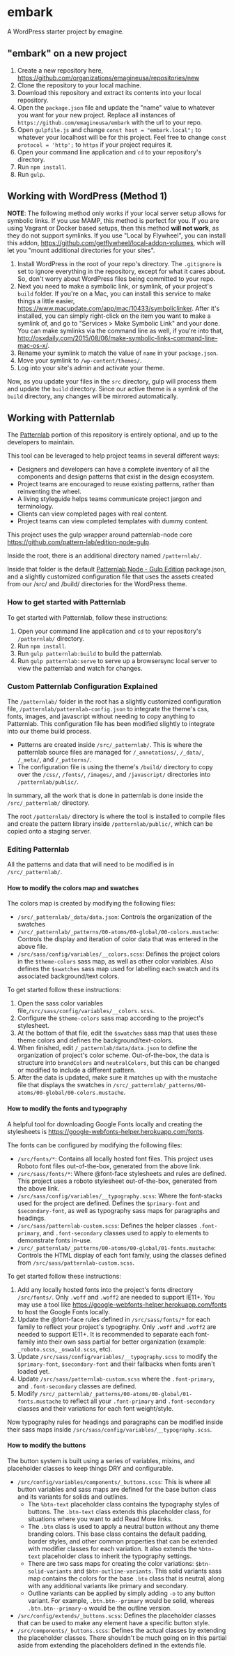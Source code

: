 # embark
A WordPress starter project by emagine.

## "embark" on a new project
1. Create a new repository here, https://github.com/organizations/emagineusa/repositories/new
2. Clone the repository to your local machine.
3. Download this repository and extract its contents into your local repository.
4. Open the `package.json` file and update the "name" value to whatever you want for your new project. Replace all instances of `https://github.com/emagineusa/embark` with the url to your repo.
5. Open `gulpfile.js` and change `const host = "embark.local";` to whatever your localhost will be for this project. Feel free to change `const protocol = 'http';` to `https` if your project requires it.
6. Open your command line application and `cd` to your repository's directory.
7. Run `npm install`.
8. Run `gulp`.

## Working with WordPress (Method 1)
**NOTE**: The following method only works if your local server setup allows for symbolic links. If you use MAMP, this method is perfect for you. If you are using Vagrant or Docker based setups, then this method **will not work**, as they do not support symlinks. If you use "Local by Flywheel", you can install this addon, https://github.com/getflywheel/local-addon-volumes, which will let you "mount additional directories for your sites".

1. Install WordPress in the root of your repo's directory. The `.gitignore` is set to ignore everything in the repository, except for what it cares about. So, don't worry about WordPress files being committed to your repo.
2. Next you need to make a symbolic link, or symlink, of your project's `build` folder. If you're on a Mac, you can install this service to make things a little easier, https://www.macupdate.com/app/mac/10433/symboliclinker. After it's installed, you can simply right-click on the item you want to make a symlink of, and go to "Services > Make Symbolic Link" and your done. You can make symlinks via the command line as well, if you're into that, http://osxdaily.com/2015/08/06/make-symbolic-links-command-line-mac-os-x/.
3. Rename your symlink to match the value of `name` in your `package.json`.
4. Move your symlink to `/wp-content/themes/`.
5. Log into your site's admin and activate your theme.

Now, as you update your files in the `src` directory, gulp will process them and update the `build` directory. Since our active theme is a symlink of the `build` directory, any changes will be mirrored automatically.

## Working with Patternlab
The [Patternlab](http://patternlab.io/) portion of this repository is entirely optional, and up to the developers to maintain. 

This tool can be leveraged to help project teams in several different ways:

* Designers and developers can have a complete inventory of all the components and design patterns that exist in the design ecosystem. 
* Project teams are encouraged to reuse existing patterns, rather than reinventing the wheel.
* A living styleguide helps teams communicate project jargon and terminology.
* Clients can view completed pages with real content. 
* Project teams can view completed templates with dummy content. 

This project uses the gulp wrapper around patternlab-node core https://github.com/pattern-lab/edition-node-gulp.

Inside the root, there is an additional directory named `/patternlab/`. 

Inside that folder is the default [Patternlab Node - Gulp Edition](https://github.com/pattern-lab/edition-node-gulp) package.json, and a slightly customized configuration file that uses the assets created from our /src/ and /build/ directories for the WordPress theme. 

### How to get started with Patternlab

To get started with Patternlab, follow these instructions:

1. Open your command line application and `cd` to your repository's `/patternlab/` directory.
1. Run `npm install`.
1. Run `gulp patternlab:build` to build the patternlab. 
1. Run `gulp patternlab:serve` to serve up a browsersync local server to view the patternlab and watch for changes. 

### Custom Patternlab Configuration Explained
The `/patternlab/` folder in the root has a slightly customized configuration file, `/patternlab/patternlab-config.json` to integrate the theme's css, fonts, images, and javascript without needing to copy anything to Patternlab. This configuration file has been modified slightly to integrate into our theme build process. 

* Patterns are created inside `/src/_patternlab/`. This is where the patternlab source files are managed for `/_annotations/`, `/_data/`, `/_meta/`, and `/_patterns/`. 
* The configuration file is using the theme's `/build/` directory to copy over the `/css/`, `/fonts/`, `/images/`, and `/javascript/` directories into `/patternlab/public/`. 

In summary, all the work that is done in patternlab is done inside the `/src/_patternlab/` directory.  

The root `/patternlab/` directory is where the tool is installed to compile files and create the pattern library inside `/patternlab/public/`, which can be copied onto a staging server. 

### Editing Patternlab 

All the patterns and data that will need to be modified is in `/src/_patternlab/`.

#### How to modify the colors map and swatches

The colors map is created by modifying the following files:
* `/src/_patternlab/_data/data.json`: Controls the organization of the swatches
* `/src/_patternlab/_patterns/00-atoms/00-global/00-colors.mustache`: Controls the display and iteration of color data that was entered in the above file.
* `/src/sass/config/variables/__colors.scss`: Defines the project colors in the `$theme-colors` sass map, as well as other color variables. Also defines the `$swatches` sass map used for labelling each swatch and its associated background/text colors.

To get started follow these instructions:

1. Open the sass color variables file,`/src/sass/config/variables/__colors.scss`.
1. Configure the `$theme-colors` sass map according to the project's stylesheet.
1. At the bottom of that file, edit the `$swatches` sass map that uses these theme colors and defines the background/text-colors. 
1. When finished, edit `/_patternlab/data/data.json` to define the organization of project's color scheme. Out-of-the-box, the data is structure into `brandColors` and `neutralColors`, but this can be changed or modified to include a different pattern. 
1. After the data is updated, make sure it matches up with the mustache file that displays the swatches in `/src/_patternlab/_patterns/00-atoms/00-global/00-colors.mustache`. 


#### How to modify the fonts and typography

A helpful tool for downloading Google Fonts locally and creating the stylesheets is https://google-webfonts-helper.herokuapp.com/fonts. 

The fonts can be configured by modifying the following files:
* `/src/fonts/*`: Contains all locally hosted font files. This project uses Roboto font files out-of-the-box, generated from the above link. 
* `/src/sass/fonts/*`: Where @font-face stylesheets and rules are defined. This project uses a roboto stylesheet out-of-the-box, generated from the above link. 
* `/src/sass/config/variables/__typography.scss`: Where the font-stacks used for the project are defined. Defines the `$primary-font` and `$secondary-font`, as well as typography sass maps for paragraphs and headings. 
* `/src/sass/patternlab-custom.scss`: Defines the helper classes `.font-primary`, and `.font-secondary` classes used to apply to elements to demonstrate fonts in-use. 
* `/src/_patternlab/_patterns/00-atoms/00-global/01-fonts.mustache`: Controls the HTML display of each font family, using the classes defined from `/src/sass/patternlab-custom.scss`.

To get started follow these instructions:

1. Add any locally hosted fonts into the project's fonts directory `/src/fonts/`. Only `.woff` and `.woff2` are needed to support IE11+. You may use a tool like https://google-webfonts-helper.herokuapp.com/fonts to host the Google Fonts locally.
1. Update the @font-face rules defined in `/src/sass/fonts/*` for each family to reflect your project's typography. Only `.woff` and `.woff2` are needed to support IE11+. It is recommended to separate each font-family into their own sass partial for better organization (example: `_roboto.scss`, `_oswald.scss`, etc).
1. Update `/src/sass/config/variables/__typography.scss` to modify the `$primary-font`, `$secondary-font` and their fallbacks when fonts aren't loaded yet. 
1. Update `/src/sass/patternlab-custom.scss` where the `.font-primary`, and `.font-secondary` classes are defined.
1. Modify `/src/_patternlab/_patterns/00-atoms/00-global/01-fonts.mustache` to reflect all your `.font-primary` and `.font-secondary` classes and their variations for each font weight/style. 

Now typography rules for headings and paragraphs can be modified inside their sass maps inside `/src/sass/config/variables/__typography.scss`.

#### How to modify the buttons

The button system is built using a series of variables, mixins, and placeholder classes to keep things DRY and configurable. 

* `/src/config/variables/components/_buttons.scss`: This is where all button variables and sass maps are defined for the base button class and its variants for solids and outlines.
    * The `%btn-text` placeholder class contains the typography styles of buttons. The `.btn-text` class extends this placeholder class, for situations where you want to add Read More links.
    * The `.btn` class is used to apply a neutral button without any theme branding colors. This base class contains the default padding, border styles, and other common properties that can be extended with modifier classes for each variation. It also extends the `%btn-text` placeholder class to inherit the typography settings. 
	* There are two sass maps for creating the color variations: `$btn-solid-variants` and `$btn-outline-variants`. This solid variants sass map contains the colors for the base `.btn` class that is neutral, along with any additional variants like primary and secondary.
	* Outline variants can be applied by simply adding `-o` to any button variant. For example, `.btn.btn--primary` would be solid, whereas `.btn.btn--primary-o` would be the outline version. 
* `/src/config/extends/_buttons.scss`: Defines the placeholder classes that can be used to make any element have a specific button style.
* `/src/components/_buttons.scss`: Defines the actual classes by extending the placeholder classes. There shouldn't be much going on in this partial aside from extending the placeholders defined in the extends file. 